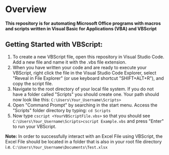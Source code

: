 # Overview

**This repository is for automating Microsoft Office programs with macros and scripts written in Visual Basic for Applications (VBA) and VBScript**

## Getting Started with VBScript:

1. To create a new VBScript file, open this repository in Visual Studio Code. Add a new file and name it with the .vbs file extension. 
2. When you have written your code and are ready to execute your VBScript, right click the file in the Visual Studio Code Explorer, select "Reveal in File Explorer" (or use keyboard shortcut "SHIFT+ALT+R"), and copy the script file.
3. Navigate to the root directory of your local file system. If you do not have a folder called "Scripts" you should create one. Your path should now look like this: `C:\Users\Your_Username\Scripts>`
4. Open "Command Prompt" by searching in the start menu. Access the "Scripts" folder directory by typing: `cd Scripts`
5. Now type `cscript <YourVBScriptFile.vbs>` so that you should see `C:\Users\Your_Username\Scripts>cscript Example.vbs` and press "Enter" to run your VBScript.

**Note:** In order to successfully interact with an Excel File using VBScript, the Excel File should be located in a folder that is also in your root file directory i.e. `C:\Users\Your_Username\Documents\Test.xlsx`
